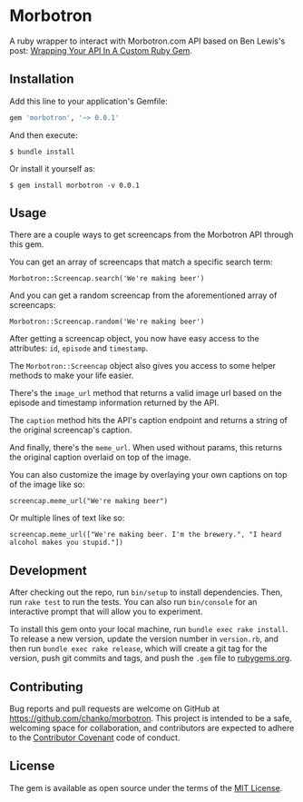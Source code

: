 # Morbotron

A ruby wrapper to interact with Morbotron.com API based on Ben Lewis's post: [Wrapping Your API In A Custom Ruby Gem](https://blog.engineyard.com/2014/wrapping-your-api-in-a-ruby-gem).

## Installation

Add this line to your application's Gemfile:

```ruby
gem 'morbotron', '~> 0.0.1'
```

And then execute:

    $ bundle install

Or install it yourself as:

    $ gem install morbotron -v 0.0.1

## Usage

There are a couple ways to get screencaps from the Morbotron API through this gem.

You can get an array of screencaps that match a specific search term:

```
Morbotron::Screencap.search('We're making beer')
```


And you can get a random screencap from the aforementioned array of screencaps:

```
Morbotron::Screencap.random('We're making beer')
```

After getting a screencap object, you now have easy access to the attributes: ```id```, ```episode``` and ```timestamp```.

The ```Morbotron::Screencap``` object also gives you access to some helper methods to make your life easier.

There's the ```image_url``` method that returns a valid image url based on the episode and timestamp information returned by the API.

The ```caption``` method hits the API's caption endpoint and returns a string of the original screencap's caption.

And finally, there's the ```meme_url```. When used without params, this returns the original caption overlaid on top of the image.

You can also customize the image by overlaying your own captions on top of the image like so:

```
screencap.meme_url("We're making beer")
```
Or multiple lines of text like so:
```
screencap.meme_url(["We're making beer. I'm the brewery.", "I heard alcohol makes you stupid."])
```

## Development

After checking out the repo, run `bin/setup` to install dependencies. Then, run `rake test` to run the tests. You can also run `bin/console` for an interactive prompt that will allow you to experiment.

To install this gem onto your local machine, run `bundle exec rake install`. To release a new version, update the version number in `version.rb`, and then run `bundle exec rake release`, which will create a git tag for the version, push git commits and tags, and push the `.gem` file to [rubygems.org](https://rubygems.org).

## Contributing

Bug reports and pull requests are welcome on GitHub at https://github.com/chanko/morbotron. This project is intended to be a safe, welcoming space for collaboration, and contributors are expected to adhere to the [Contributor Covenant](contributor-covenant.org) code of conduct.


## License

The gem is available as open source under the terms of the [MIT License](http://opensource.org/licenses/MIT).
